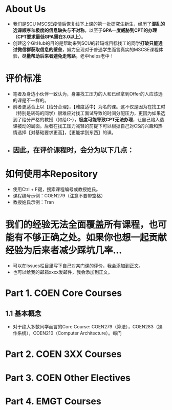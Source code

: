 # About Us
- 我们是SCU MSCSE疫情后恢复线下上课的第一批研究生新生，经历了**混乱的选课顺序**和**极度的信息缺失与不对称**，以至于**GPA一度威胁到CPT的办理（CPT要求最低GPA需在3.0以上）**。
- 创建这个GitHub的目的是帮助来到SCU的转码或目标找工的同学**打破只能通过微信群获取信息的壁垒**，努力呈现对于普通学生而言真实的MSCSE课程体验，**尽量帮助后来者避免走弯路**。老中helps老中！

# 评价标准
- 笔者及身边小伙伴一致认为，身兼找工压力的人和已经拿到Offer的人应该选的课是不一样的。
- 前者更适合上以【给分合理】，【难度适中】为名的课。这不仅是因为在找工时（特别是转码的同学）很难应对找工面试导致的时间分配压力，更因为如果选到了给分严格的教授（如给C-），**极度可能导致CPT无法办理**，让自己陷入选课被动的局面。后者在找工压力减轻的前提下可以根据自己对CS的兴趣和热情选择【对基础要求更高】，【更能学到东西】的课。
- 因此，在评价课程时，会分为以下几点：
  - 


# 如何使用本Repository
- 使用Ctrl + F键，搜索课程编号或教授姓氏。
- 课程编号示例：COEN279（注意不要带空格）
- 教授姓氏示例：Tran

# 我们的经验无法全面覆盖所有课程，也可能有不够正确之处。如果你也想一起贡献经验为后来者减少踩坑几率...
- 可以在Issues栏目里写下自己对某门课的评价，我会添加到正文。
- 也可以给我的邮箱xxxx发邮件，我会添加到正文。


# Part 1. COEN Core Courses
## 1.1 基本概念
- 对于绝大多数同学而言的Core Course: COEN279（算法），COEN283（操作系统），COEN210（Computer Architecture）。每门


# Part 2. COEN 3XX Courses



# Part 3. COEN Other Electives



# Part 4. EMGT Courses
